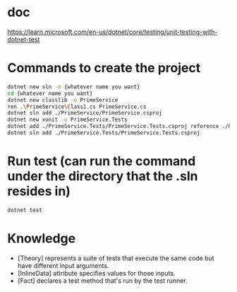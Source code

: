 # doc

https://learn.microsoft.com/en-us/dotnet/core/testing/unit-testing-with-dotnet-test

# Commands to create the project

```bash
dotnet new sln -o {whatever name you want}
cd {whatever name you want}
dotnet new classlib -o PrimeService
ren .\PrimeService\Class1.cs PrimeService.cs
dotnet sln add ./PrimeService/PrimeService.csproj
dotnet new xunit -o PrimeService.Tests
dotnet add ./PrimeService.Tests/PrimeService.Tests.csproj reference ./PrimeService/PrimeService.csproj
dotnet sln add ./PrimeService.Tests/PrimeService.Tests.csproj
```

# Run test (can run the command under the directory that the .sln resides in)

```bash
dotnet test
```

# Knowledge

- [Theory] represents a suite of tests that execute the same code but have different input arguments.
- [InlineData] attribute specifies values for those inputs.
- [Fact] declares a test method that's run by the test runner.
